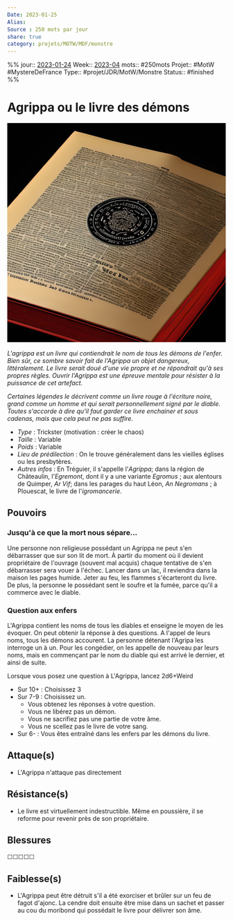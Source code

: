 ```yaml
---
Date: 2023-01-25
Alias:
Source : 250 mots par jour
share: true
category: projets/MOTW/MDF/monstre
---
```

%%
jour::  [2023-01-24](2023-01-24.md)
Week:: [2023-04](../../../../week/2023-04.md)
mots:: #250mots
Projet:: #MotW #MystereDeFrance
Type:: #projet/JDR/MotW/Monstre 
Status:: #finished 
%%
# Agrippa ou le livre des démons

![0c8d084d-285c-4e0f-b809-d518d1390fd9.jpg](../../../../notes/0c8d084d-285c-4e0f-b809-d518d1390fd9.jpg)

*L'agrippa est un livre qui contiendrait le nom de tous les démons de l'enfer. Bien sûr, ce sombre savoir fait de l'Agrippa un objet dangereux, littéralement. Le livre serait doué d'une vie propre et ne répondrait qu'à ses propres règles. Ouvrir l'Agrippa est une épreuve mentale pour résister à la puissance de cet artefact.*

*Certaines légendes le décrivent comme un livre rouge à l'écriture noire, grand comme un homme et qui serait personnellement signé par le diable. Toutes s'accorde à dire qu'il faut garder ce livre enchainer et sous cadenas, mais que cela peut ne pas suffire.*

-  *Type* : Trickster (motivation : créer le chaos)
-  *Taille* : Variable
-  *Poids* : Variable
-  *Lieu de prédilection* : On le trouve généralement dans les vieilles églises ou les presbytères.
-  *Autres infos* : En Tréguier, il s'appelle l'_Agrippa_; dans la région de Châteaulin, l'_Egremont_, dont il y a une variante _Egromus_ ; aux alentours de Quimper, _Ar Vif_; dans les parages du haut Léon, _An Negromans_ ; à Plouescat, le livre de l'_igromancerie_.
  
## Pouvoirs

### Jusqu'à ce que la mort nous sépare...
Une personne non religieuse possédant un Agrippa ne peut s'en débarrasser que sur son lit de mort.
À partir du moment où il devient propriétaire de l'ouvrage (souvent mal acquis) chaque tentative de s'en débarrasser sera vouer à l'échec. Lancer dans un lac, il reviendra dans la maison les pages humide. Jeter au feu, les flammes s'écarteront du livre.
De plus, la personne le possédant sent le soufre et la fumée, parce qu'il a commerce avec le diable. 

### Question aux enfers
L'Agrippa contient les noms de tous les diables et enseigne le moyen de les évoquer.
On peut obtenir la réponse à des questions. A l'appel de leurs noms, tous les démons accourent. La personne détenant l'Agripa les interroge un à un. Pour les congédier, on les appelle de nouveau par leurs noms, mais en commençant par le nom du diable qui est arrivé le dernier, et ainsi de suite.

Lorsque vous posez une question à L'Agrippa, lancez 2d6+Weird
- Sur 10+ : Choisissez 3
- Sur 7-9 : Choisissez un.
	- Vous obtenez les réponses à votre question.
	- Vous ne libérez pas un démon.
	- Vous ne sacrifiez pas une partie de votre âme.
	- Vous ne scellez pas le livre de votre sang.
- Sur 6- : Vous êtes entraîné dans les enfers par les démons du livre. 

## Attaque(s)

- L'Agrippa n'attaque pas directement

## Résistance(s)

- Le livre est virtuellement indestructible. Même en poussière, il se reforme pour revenir près de son propriétaire.

## Blessures

☐☐☐☐☐

## Faiblesse(s)

- L'Agrippa peut être détruit s'il a été exorciser et brûler sur un feu de fagot d'ajonc. La cendre doit ensuite être mise dans un sachet et passer au cou du moribond qui possédait le livre pour délivrer son âme.